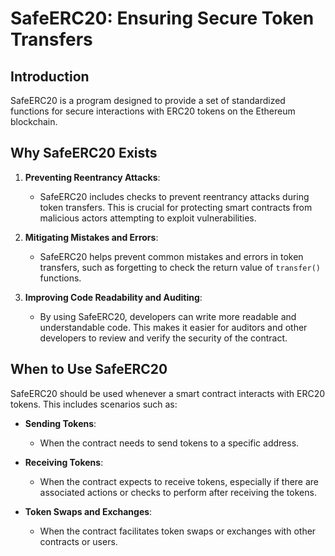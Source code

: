 # SafeERC20: Ensuring Secure Token Transfers

## Introduction

SafeERC20 is a program designed to provide a set of standardized functions for secure interactions with ERC20 tokens on the Ethereum blockchain.

## Why SafeERC20 Exists

1. **Preventing Reentrancy Attacks**:
   - SafeERC20 includes checks to prevent reentrancy attacks during token transfers. This is crucial for protecting smart contracts from malicious actors attempting to exploit vulnerabilities.

2. **Mitigating Mistakes and Errors**:
   - SafeERC20 helps prevent common mistakes and errors in token transfers, such as forgetting to check the return value of `transfer()` functions.

3. **Improving Code Readability and Auditing**:
   - By using SafeERC20, developers can write more readable and understandable code. This makes it easier for auditors and other developers to review and verify the security of the contract.

## When to Use SafeERC20

SafeERC20 should be used whenever a smart contract interacts with ERC20 tokens. This includes scenarios such as:

- **Sending Tokens**:
  - When the contract needs to send tokens to a specific address.

- **Receiving Tokens**:
  - When the contract expects to receive tokens, especially if there are associated actions or checks to perform after receiving the tokens.

- **Token Swaps and Exchanges**:
  - When the contract facilitates token swaps or exchanges with other contracts or users.
